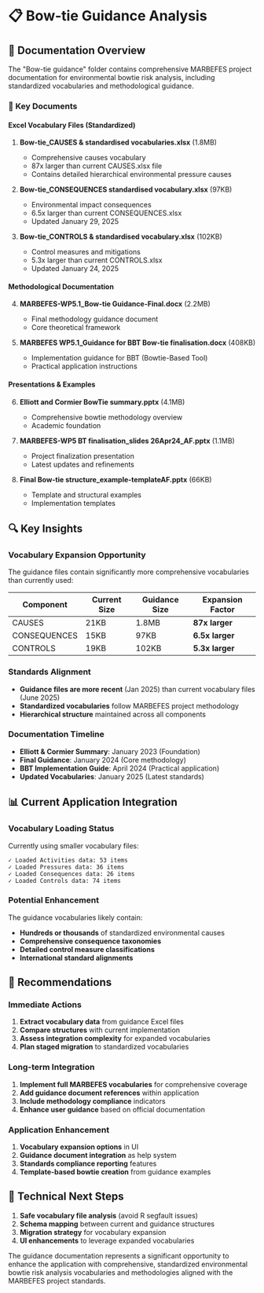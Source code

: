 # 📋 Bow-tie Guidance Analysis

## 📁 Documentation Overview

The "Bow-tie guidance" folder contains comprehensive MARBEFES project documentation for environmental bowtie risk analysis, including standardized vocabularies and methodological guidance.

### 📄 Key Documents

#### **Excel Vocabulary Files** (Standardized)
1. **Bow-tie_CAUSES & standardised vocabularies.xlsx** (1.8MB)
   - Comprehensive causes vocabulary
   - 87x larger than current CAUSES.xlsx file
   - Contains detailed hierarchical environmental pressure causes

2. **Bow-tie_CONSEQUENCES standardised vocabulary.xlsx** (97KB)  
   - Environmental impact consequences
   - 6.5x larger than current CONSEQUENCES.xlsx
   - Updated January 29, 2025

3. **Bow-tie_CONTROLS & standardised vocabulary.xlsx** (102KB)
   - Control measures and mitigations
   - 5.3x larger than current CONTROLS.xlsx  
   - Updated January 24, 2025

#### **Methodological Documentation**
4. **MARBEFES-WP5.1_Bow-tie Guidance-Final.docx** (2.2MB)
   - Final methodology guidance document
   - Core theoretical framework

5. **MARBEFES WP5.1_Guidance for BBT Bow-tie finalisation.docx** (408KB)
   - Implementation guidance for BBT (Bowtie-Based Tool)
   - Practical application instructions

#### **Presentations & Examples**
6. **Elliott and Cormier BowTie summary.pptx** (4.1MB)
   - Comprehensive bowtie methodology overview
   - Academic foundation

7. **MARBEFES-WP5 BT finalisation_slides 26Apr24_AF.pptx** (1.1MB)
   - Project finalization presentation
   - Latest updates and refinements

8. **Final Bow-tie structure_example-templateAF.pptx** (66KB)
   - Template and structural examples
   - Implementation templates

## 🔍 Key Insights

### **Vocabulary Expansion Opportunity**
The guidance files contain significantly more comprehensive vocabularies than currently used:

| Component | Current Size | Guidance Size | Expansion Factor |
|-----------|-------------|---------------|------------------|
| CAUSES | 21KB | 1.8MB | **87x larger** |
| CONSEQUENCES | 15KB | 97KB | **6.5x larger** |
| CONTROLS | 19KB | 102KB | **5.3x larger** |

### **Standards Alignment**
- **Guidance files are more recent** (Jan 2025) than current vocabulary files (June 2025)
- **Standardized vocabularies** follow MARBEFES project methodology
- **Hierarchical structure** maintained across all components

### **Documentation Timeline**
- **Elliott & Cormier Summary**: January 2023 (Foundation)
- **Final Guidance**: January 2024 (Core methodology)  
- **BBT Implementation Guide**: April 2024 (Practical application)
- **Updated Vocabularies**: January 2025 (Latest standards)

## 📊 Current Application Integration

### **Vocabulary Loading Status**
Currently using smaller vocabulary files:
```
✓ Loaded Activities data: 53 items
✓ Loaded Pressures data: 36 items  
✓ Loaded Consequences data: 26 items
✓ Loaded Controls data: 74 items
```

### **Potential Enhancement**
The guidance vocabularies likely contain:
- **Hundreds or thousands** of standardized environmental causes
- **Comprehensive consequence taxonomies** 
- **Detailed control measure classifications**
- **International standard alignments**

## 🎯 Recommendations

### **Immediate Actions**
1. **Extract vocabulary data** from guidance Excel files
2. **Compare structures** with current implementation
3. **Assess integration complexity** for expanded vocabularies
4. **Plan staged migration** to standardized vocabularies

### **Long-term Integration** 
1. **Implement full MARBEFES vocabularies** for comprehensive coverage
2. **Add guidance document references** within application
3. **Include methodology compliance** indicators
4. **Enhance user guidance** based on official documentation

### **Application Enhancement**
1. **Vocabulary expansion options** in UI
2. **Guidance document integration** as help system
3. **Standards compliance reporting** features
4. **Template-based bowtie creation** from guidance examples

## 🔧 Technical Next Steps

1. **Safe vocabulary file analysis** (avoid R segfault issues)
2. **Schema mapping** between current and guidance structures  
3. **Migration strategy** for vocabulary expansion
4. **UI enhancements** to leverage expanded vocabularies

The guidance documentation represents a significant opportunity to enhance the application with comprehensive, standardized environmental bowtie risk analysis vocabularies and methodologies aligned with the MARBEFES project standards.